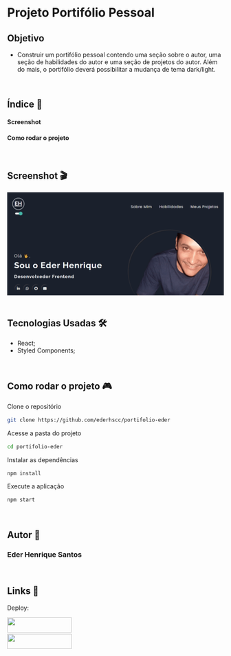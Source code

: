 # Projeto Portifólio Pessoal

## Objetivo

- Construir um portifólio pessoal contendo uma seção sobre o autor, uma seção de habilidades do autor e uma seção de projetos do autor. Além do mais, o portifólio deverá possibilitar a mudança de tema dark/light. 

<br>

## Índice 📜

#### Screenshot

#### Como rodar o projeto

<br>

## Screenshot 🎬

<div align='center'>
<img src="./public/design/portifolio.gif">
</div>

<br>

## Tecnologias Usadas 🛠

- React;
- Styled Components;

<br>

## Como rodar o projeto 🎮

Clone o repositório
```bash
git clone https://github.com/ederhscc/portifolio-eder
```

 Acesse a pasta do projeto
```bash
cd portifolio-eder
```

Instalar as dependências
```bash
npm install
```

Execute a aplicação
```bash
npm start
```

<br>

## Autor 🧑

### Eder Henrique Santos

<br>

## Links 🔗

Deploy: 

<div align="left">

  <a href = "mailto:ederhscc@gmail.com" target="_blank">
  <img src="https://img.shields.io/badge/-Gmail-%23E4405F?style=for-the-badge&logo=gmail&logoColor=white" target="_blank" width="150px" height="35px">
  </a>
  </br>
  <a href="https://www.linkedin.com/in/eder-henrique-santos" target="_blank">
  <img src="https://img.shields.io/badge/-LinkedIn-%230077B5?style=for-the-badge&logo=linkedin&logoColor=white" target="_blank" width="150px" height="35px">
  </a>
  </br>

</div>